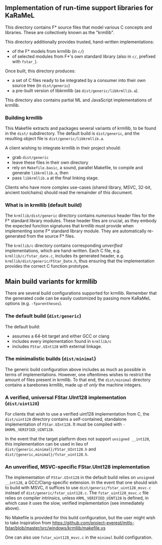 ## Implementation of run-time support libraries for KaRaMeL

This directory contains F\* source files that model various C concepts and
libraries. These are collectively known as the "krmllib".

This directory additionally provides trusted, hand-written implementations:
- of the F\* models from krmllib (in `c/`)
- of selected modules from F\*'s own standard library (also in `c/`, prefixed
  with `fstar_`).

Once built, this directory produces:
- a set of C files ready to be integrated by a consumer into their own source
  tree (in `dist/generic`)
- a pre-built version of libkrmllib (as `dist/generic/libkrmllib.a`).

This directory also contains partial ML and JavaScript implementations of
krmllib.

### Building krmllib

This Makefile extracts and packages several variants of krmllib, to be found in
the `dist/` subdirectory. The default build is `dist/generic`, and the resulting
object file is `dist/generic/libkrmllib.a`.

A client wishing to integrate krmllib in their project should:
- grab `dist/generic`
- leave these files in their own directory
- rely on `Makefile.basic`, a sound, parallel Makefile, to compile and generate
  `libkrmllib.a`, then
- pass `libkrmllib.a` at the final linking stage.

Clients who have more complex use-cases (shared library, MSVC, 32-bit, ancient
toolchains) should read the remainder of this document.

### What is in krmllib (default build)

The `krmllib/dist/generic` directory contains *numerous* header files for the
F\* standard library modules. These header files are crucial, as they
embody the expected function signatures that krmllib must provide when
implementing some F\* standard library module. They are automatically
re-generated from the source F\* files.

The `krmllib/c` directory contains corresponding *unverified* implementations,
which are hand-written. Each C file, e.g. `krmllib/c/fstar_date.c`, includes
its generated header, e.g. `krmllib/dist/generic/FStar_Date.h`, thus ensuring
that the implementation provides the correct C function prototype.

## Main build variants for krmllib

There are several build configurations supported for krmllib. Remember that
the generated code can be easily customized by passing more KaRaMeL options
(e.g. `-fparentheses`).

### The default build (`dist/generic`)

The default build:
- assumes a 64-bit target and either GCC or clang
- includes every implementation found in `krmllib/c`
- includes `FStar.UInt128` with external linkage.

### The minimalistic builds (`dist/minimal`)

The generic build configuration above includes as much as possible in terms of
implementations. However, one oftentimes wishes to restrict the amount of files
present in krmllib. To that end, the `dist/minimal` directory contains a
barebones krmllib, made up of *only* the machine integers.

### A verified, universal FStar.UInt128 implementation (`dist/uint128`)

For clients that wish to use a verified uint128 implementation from C, the
`dist/uint128` directory contains a self-contained, standalone implementation of
`FStar.UInt128`. It must be compiled with `-DKRML_VERIFIED_UINT128`.

In the event that the target platform does not support `unsigned __int128`, this
implementation can be used in lieu of `dist/{generic,minimal}/FStar_UInt128.h`
and `dist/{generic,minimal}/fstar_uint128.h`.

### An unverified, MSVC-specific FStar.UInt128 implementation

The implementation of `FStar.UInt128` in the default build relies on `unsigned
__int128`, a GCC/Clang-specific extension. In the event that one should wish to
build with MSVC, it suffices to use `dist/generic/fstar_uint128_msvc.c` instead
of `dist/generic/fstar_uint128.c`.  The `fstar_uint128_msvc.c` file relies on
compiler intrinsics, unless `KRML_VERIFIED_UINT128` is defined, in which case it
uses the slow, verified implementation (see immediately above).

No Makefile is provided for this build configuration, but the user might wish to
take inspiration from https://github.com/project-everest/mitls-fstar/blob/master/src/windows/krmllib/makefile.vs

One can also use `fstar_uint128_msvc.c` in the `minimal` build configuration.
